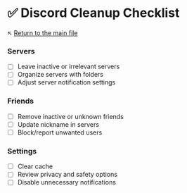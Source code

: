# ✅ Discord Cleanup Checklist

↖️ [Return to the main file](../README.md)

### Servers
- [ ] Leave inactive or irrelevant servers
- [ ] Organize servers with folders
- [ ] Adjust server notification settings

### Friends
- [ ] Remove inactive or unknown friends
- [ ] Update nickname in servers
- [ ] Block/report unwanted users

### Settings
- [ ] Clear cache
- [ ] Review privacy and safety options
- [ ] Disable unnecessary notifications
